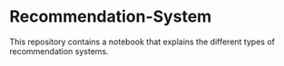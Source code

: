 # Recommendation-System
This repository contains a notebook that explains the different types of recommendation systems. 
